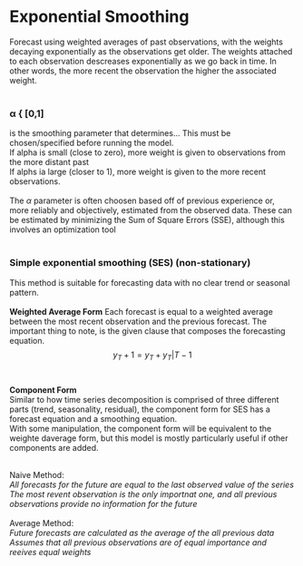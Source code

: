 # Exponential Smoothing
Forecast using weighted averages of past observations, with the weights decaying exponentially as the observations get older. The weights attached to each observation descreases exponentially as we go back in time. In other words, the more recent the observation the higher the associated weight. 
<br>
<br>
### α { [0,1]
is the smoothing parameter that determines... This must be chosen/specified before running the model. <br>
If alpha is small (close to zero), more weight is given to observations from the more distant past <br>
If alphs ia large (closer to 1), more weight is given to the more recent observations.<br>
<br>
The _α_ parameter is often choosen based off of previous experience or, more reliably and objectively, estimated from the observed data. These can be estimated by minimizing the Sum of Square Errors (SSE), although this involves an optimization tool
<br>
<br>
### Simple exponential smoothing (SES) (non-stationary) <br>
This method is suitable for forecasting data with no clear trend or seasonal pattern. <br>
<br>
__Weighted Average Form__
Each forecast is equal to a weighted average between the most recent observation and the previous forecast. The important thing to note, is the given clause that composes the forecasting equation.<br>
$$y_T+1 = y_T + y_T|T-1$$
<br>
<br>
__Component Form__ <br>
Similar to how time series decomposition is comprised of three different parts (trend, seasonality, residual), the component form for SES has a forecast equation and a smoothing equation. <br>
With some manipulation, the component form will be equivalent to the weighte daverage form, but this model is mostly particularly useful if other components are added. <br>
<br>



Naive Method:<br>
_All forecasts for the future are equal to the last observed value of the series_ <br>
_The  most revent observation is the only importnat one, and all previous observations provide no information for the future_<br>
<br>
Average Method:<br>
_Future forecasts are calculated as the average of the all previous data_ <br>
_Assumes that all previous observations are of equal importance and reeives equal weights_
